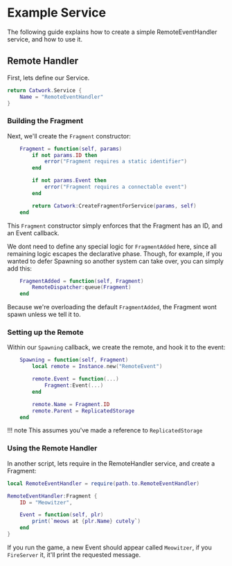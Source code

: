 # Example Service

The following guide explains how to create a simple RemoteEventHandler service,
and how to use it.

## Remote Handler

First, lets define our Service.

```lua
return Catwork.Service {
	Name = "RemoteEventHandler"
}
```

### Building the Fragment

Next, we'll create the `Fragment` constructor:

```lua
	Fragment = function(self, params)
		if not params.ID then
			error("Fragment requires a static identifier")
		end

		if not params.Event then
			error("Fragment requires a connectable event")
		end

		return Catwork:CreateFragmentForService(params, self)
	end
```

This `Fragment` constructor simply enforces that the Fragment has an ID, and an
Event callback.

We dont need to define any special logic for `FragmentAdded` here, since all
remaining logic escapes the declarative phase. Though, for example, if you
wanted to defer Spawning so another system can take over, you can simply add this:

```lua
	FragmentAdded = function(self, Fragment)
		RemoteDispatcher:queue(Fragment)
	end
```

Because we're overloading the default `FragmentAdded`, the Fragment wont spawn
unless we tell it to.

### Setting up the Remote

Within our `Spawning` callback, we create the remote, and hook it to the event:

```lua
	Spawning = function(self, Fragment)
		local remote = Instance.new("RemoteEvent")

		remote.Event = function(...)
			Fragment:Event(...)
		end

		remote.Name = Fragment.ID
		remote.Parent = ReplicatedStorage
	end
```

!!! note
	This assumes you've made a reference to `ReplicatedStorage`

### Using the Remote Handler

In another script, lets require in the RemoteHandler service, and create a Fragment:

```lua
local RemoteEventHandler = require(path.to.RemoteEventHandler)

RemoteEventHandler:Fragment {
	ID = "Meowitzer",

	Event = function(self, plr)
		print(`meows at {plr.Name} cutely`)
	end
}
```

If you run the game, a new Event should appear called `Meowitzer`, if you
`FireServer` it, it'll print the requested message.